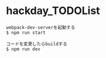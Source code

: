 # hackday_TODOList

```
webpack-dev-serverを起動する
$ npm run start

コードを変更したらbuildする
$ npm run dev
```
